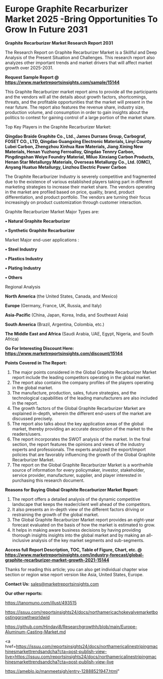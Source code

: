  # Europe Graphite Recarburizer Market 2025 -Bring Opportunities To Grow In Future 2031

<strong>Graphite Recarburizer Market Research Report 2031</strong>

The Research Report on Graphite Recarburizer Market is a Skillful and Deep Analysis of the Present Situation and Challenges. This research report also analyzes other important trends and market drivers that will affect market growth over 2025-2031.

<strong>Request Sample Report @ <a href=https://www.marketreportsinsights.com/sample/15144>https://www.marketreportsinsights.com/sample/15144</a></strong>

This Graphite Recarburizer market report aims to provide all the participants and the vendors will all the details about growth factors, shortcomings, threats, and the profitable opportunities that the market will present in the near future. The report also features the revenue share, industry size, production volume, and consumption in order to gain insights about the politics to contest for gaining control of a large portion of the market share.

Top Key Players in the Graphite Recarburizer Market:

<strong>Qingdao Braide Graphite Co., Ltd., James Durrans Group, Carbograf, FOSET CO., LTD, Qingdao Guangxing Electronic Materials, Linyi County Lubei Carbon, Zhengzhou Xinhua Raw Materials, Jiang Xining New Materials, Henan Yuzhong Ferroalloy, Qingdao Tennry Carbon, Pingdingshan Weiye Foundry Material, Miluo Xinxiang Carbon Products, Henan Star Metallurgy Materials, Overseas Metallurgy Co., Ltd. (OMC), Anyang Huatuo Metallurgy, Linzhou Electric Power Carbon</strong>

The Graphite Recarburizer Industry is severely competitive and fragmented due to the existence of various established players taking part in different marketing strategies to increase their market share. The vendors operating in the market are profiled based on price, quality, brand, product differentiation, and product portfolio. The vendors are turning their focus increasingly on product customization through customer interaction.

Graphite Recarburizer Market Major Types are:

<strong>• Natural Graphite Recarburizer

• Synthetic Graphite Recarburizer</strong>

Market Major end-user applications :

<strong>• Steel Industry

• Plastics Industry

• Plating Industry

• Others</strong>

Regional Analysis

</u><strong><b>North America</b></strong> (the United States, Canada, and Mexico)

<strong><b>Europe </b></strong>(Germany, France, UK, Russia, and Italy)

<strong><b>Asia-Pacific</b></strong> (China, Japan, Korea, India, and Southeast Asia)

<strong><b>South America</b></strong> (Brazil, Argentina, Colombia, etc.)

<strong><b>The Middle East and Africa</b></strong> (Saudi Arabia, UAE, Egypt, Nigeria, and South Africa)

<strong>Go For Interesting Discount Here: <a href=https://www.marketreportsinsights.com/discount/15144>https://www.marketreportsinsights.com/discount/15144</a></strong>

<strong>Points Covered in The Report:</strong>
<ol>
  <li>The major points considered in the Global Graphite Recarburizer Market report include the leading competitors operating in the global market.</li>
  <li>The report also contains the company profiles of the players operating in the global market.</li>
  <li>The manufacture, production, sales, future strategies, and the technological capabilities of the leading manufacturers are also included in the report.</li>
  <li>The growth factors of the Global Graphite Recarburizer Market are explained in-depth, wherein the different end-users of the market are discussed precisely.</li>
  <li>The report also talks about the key application areas of the global market, thereby providing an accurate description of the market to the readers/users.</li>
  <li>The report incorporates the SWOT analysis of the market. In the final section, the report features the opinions and views of the industry experts and professionals. The experts analyzed the export/import policies that are favorably influencing the growth of the Global Graphite Recarburizer Market.</li>
  <li>The report on the Global Graphite Recarburizer Market is a worthwhile source of information for every policymaker, investor, stakeholder, service provider, manufacturer, supplier, and player interested in purchasing this research document.</li>
</ol>
<strong>Reasons for Buying Global Graphite Recarburizer Market Report:</strong>

<ol>
  <li>The report offers a detailed analysis of the dynamic competitive landscape that keeps the reader/client well ahead of the competitors.</li>
  <li>It also presents an in-depth view of the different factors driving or restraining the growth of the global market.</li>
  <li>The Global Graphite Recarburizer Market report provides an eight-year forecast evaluated on the basis of how the market is estimated to grow.</li>
  <li>It helps in making aware business decisions by having providing thorough insights insights into the global market and by making an all-inclusive analysis of the key market segments and sub-segments.</li>
</ol>
<strong>Access full Report Description, TOC, Table of Figure, Chart, etc. @ <a href=https://www.marketreportsinsights.com/industry-forecast/global-graphite-recarburizer-market-growth-2021-15144>https://www.marketreportsinsights.com/industry-forecast/global-graphite-recarburizer-market-growth-2021-15144</a></strong>


Thanks for reading this article; you can also get individual chapter wise section or region wise report version like Asia, United States, Europe.

<strong>Contact Us:</strong>
sales@marketreportsinsights.com

<strong>Our other reports:</strong>

<a href=https://tanomuno.com/illust/493515>https://tanomuno.com/illust/493515</a>

<a href=https://issuu.com/reportsinsights24/docs/northamericachokevalvemarketboostinggrowthworldwid>https://issuu.com/reportsinsights24/docs/northamericachokevalvemarketboostinggrowthworldwid</a>

<a href=https://github.com/Hindavi8/Researchgrowthh/blob/main/Europe-Aluminum-Casting-Market.md>https://github.com/Hindavi8/Researchgrowthh/blob/main/Europe-Aluminum-Casting-Market.md</a>

<a href=https://issuu.com/reportsinsights24/docs/northamericalinestripingmachinesmarkettrendsandcha?cta=post-publish-view-live>https://issuu.com/reportsinsights24/docs/northamericalinestripingmachinesmarkettrendsandcha?cta=post-publish-view-live</a>

<a href=https://ameblo.jp/manmeetsigh/entry-12888521947.html>https://ameblo.jp/manmeetsigh/entry-12888521947.html</a>"
